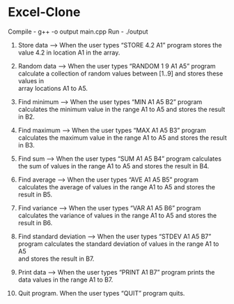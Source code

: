 # Excel-Clone

Compile - g++ -o output main.cpp
Run     - ./output

1) Store	data --> When	the	user	types	“STORE 4.2	A1”	program	stores	the	
value	4.2	in	location	A1 in	the	array.

2) Random	data --> When	the	user	types	“RANDOM 1	9	A1	A5”	program		
calculate	a	collection	of	random	values	between	[1..9]	and	stores these	values	in	
array	locations	A1	to	A5.		

3) Find	minimum --> When	the	user	types	“MIN	A1	A5 B2”	program		
calculates	the	minimum	value	in	the	range	A1	to	A5	and	stores	the	result	in	B2.

4) Find	maximum -->	When	the	user	types	“MAX	A1	A5 B3”	program
calculates	the	maximum	value	in	the	range	A1	to	A5	and	stores	the	result	in	B3.

5) Find	sum --> When	the	user	types	“SUM	A1	A5 B4”	program	calculates	
the	sum	of	values	in	the	range	A1	to	A5	and	stores	the	result	in	B4.

6) Find	average -->	When	the	user	types	“AVE	A1	A5 B5”	program		
calculates	the	average of	values	in	the	range	A1	to	A5	and	stores	the	result	in	B5.

7) Find	variance  -->	When	the	user	types	“VAR	A1	A5 B6”	program	
calculates	the	variance	of	values	in	the	range	A1	to	A5	and	stores	the	result	in	B6.

8) Find	standard	deviation --> When	the	user	types	“STDEV A1	A5 B7”	
program calculates	the	standard	deviation	of	values	in	the	range	A1	to	A5	
and	stores	the	result	in	B7.

9) Print data --> When	the	user	types	“PRINT	A1	B7”	program	prints the	
data	values	in	the	range	A1	to	B7.

10) Quit	program.	When	the	user	types	“QUIT”	program	quits.
